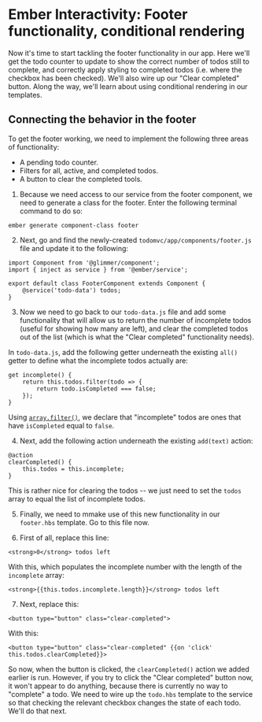 # Ember Interactivity: Footer functionality, conditional rendering

Now it's time to start tackling the footer functionality in our app. Here we'll get the todo counter to update to show the correct number of todos still to complete, and correctly apply styling to completed todos (i.e. where the checkbox has been checked). We'll also wire up our "Clear completed" button. Along the way, we'll learn about using conditional rendering in our templates.

## Connecting the behavior in the footer

To get the footer working, we need to implement the following three areas of functionality:

* A pending todo counter.
* Filters for all, active, and completed todos.
* A button to clear the completed tools.

1. Because we need access to our service from the footer component, we need to generate a class for the footer. Enter the following terminal command to do so:
```
ember generate component-class footer
```

2. Next, go and find the newly-created `todomvc/app/components/footer.js` file and update it to the following:
```
import Component from '@glimmer/component';
import { inject as service } from '@ember/service';

export default class FooterComponent extends Component {
    @service('todo-data') todos;
}
```

3. Now we need to go back to our `todo-data.js` file and add some functionality that will allow us to return the number of incomplete todos (useful for showing how many are left), and clear the completed todos out of the list (which is what the "Clear completed" functionality needs).

In `todo-data.js`, add the following getter underneath the existing `all()` getter to define what the incomplete todos actually are:
```
get incomplete() {
    return this.todos.filter(todo => {
        return todo.isCompleted === false;
    });
}
```
Using [`array.filter()`](), we declare that "incomplete" todos are ones that have `isCompleted` equal to `false`.

4. Next, add the following action underneath the existing `add(text)` action:
```
@action
clearCompleted() {
    this.todos = this.incomplete;
}
```
This is rather nice for clearing the todos -- we just need to set the `todos` array to equal the list of incomplete todos.

5. Finally, we need to mmake use of this new functionality in our `footer.hbs` template. Go to this file now.

6. First of all, replace this line:
```
<strong>0</strong> todos left
```
With this, which populates the incomplete number with the length of the `incomplete` array:
```
<strong>{{this.todos.incomplete.length}}</strong> todos left
```

7. Next, replace this:
```
<button type="button" class="clear-completed">
```
With this:
```
<button type="button" class="clear-completed" {{on 'click' this.todos.clearCompleted}}>
```
So now, when the button is clicked, the `clearCompleted()` action we added earlier is run. However, if you try to click the "Clear completed" button now, it won't appear to do anything, because there is currently no way to "complete" a todo. We need to wire up the `todo.hbs` template to the service so that checking the relevant checkbox changes the state of each todo. We'll do that next.